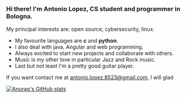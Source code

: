 ### Hi there! I'm Antonio Lopez, CS student and programmer in Bologna.

<!--
**elements72/elements72** is a ✨ _special_ ✨ repository because its `README.md` (this file) appears on your GitHub profile.
-->
My principal interests are: open source, cybersecurity, linux.
- My favourite languages are **c** and **python**.
- I also deal with java, Angular and web programming.
- Always excited to start new projects and collaborate with others.
- Music is my other love in particular Jazz and Rock music.
- Last but not least I'm a pretty good guitar player.

If you want contact me at antonio.lopez.8523@gmail.com, I will glad 

[![Anurag's GitHub stats](https://github-readme-stats.vercel.app/api?username=elements72)](https://github.com/anuraghazra/github-readme-stats)
